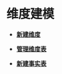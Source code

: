# 维度建模<a name="dgc_01_0607"></a>

-   **[新建维度](新建维度.md)**  

-   **[管理维度表](管理维度表.md)**  

-   **[新建事实表](新建事实表.md)**  


